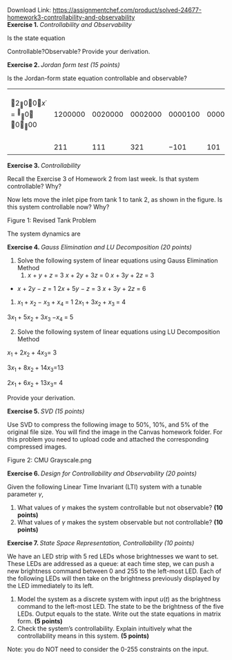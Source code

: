 Download Link: https://assignmentchef.com/product/solved-24677-homework3-controllability-and-observability
<br>
<strong>Exercise 1. </strong><em>Controllability and Observability </em>

Is the state equation

Controllable?Observable?<strong> </strong>Provide your derivation.

<strong>Exercise 2. </strong><em>Jordan form test </em><em>(15 points)</em>

Is the Jordan-form state equation controllable and observable?

<table width="311">

 <tbody>

  <tr>

   <td width="62">2<sub></sub>00<em>x</em>˙ = <sup></sup><sub></sub>0 0<sub></sub>00</td>

   <td width="21">1200000</td>

   <td width="21">0020000</td>

   <td width="21">0002000</td>

   <td width="21">0000100</td>

   <td width="21">0000110</td>

   <td width="33">00<sub></sub>0 0<sub></sub><em>x</em>0<sub></sub>0<sub></sub>1</td>

   <td width="60"> 2<sub> </sub>2  1 + <sub> </sub>3 <sup></sup>−1<sub> </sub>11</td>

   <td width="21">1112000</td>

   <td width="30">01<sub></sub>1<sub> </sub>1<sub></sub><em>u</em>1<sub></sub>1<sub></sub>0</td>

  </tr>

  <tr>

   <td rowspan="2" width="62"></td>

   <td rowspan="2" width="21">211</td>

   <td rowspan="2" width="21">111</td>

   <td rowspan="2" width="21">321</td>

   <td rowspan="2" width="21">−101</td>

   <td rowspan="2" width="21">101</td>

   <td width="33">1</td>

   <td width="60"> </td>

   <td rowspan="2" width="21"> </td>

   <td rowspan="2" width="30"> </td>

  </tr>

  <tr>

   <td colspan="2" width="93"></td>

  </tr>

 </tbody>

</table>







<strong>Exercise 3. </strong><em>Controllability </em>

Recall the Exercise 3 of Homework 2 from last week. Is that system controllable? <strong> </strong>Why?

Now lets move the inlet pipe from tank 1 to tank 2, as shown in the figure. Is this system controllable now? <strong> </strong>Why?

Figure 1: Revised Tank Problem

The system dynamics are

<strong>Exercise 4. </strong><em>Gauss Elimination and LU Decomposition </em><em>(20 points)</em>

<ol>

 <li>Solve the following system of linear equations using Gauss Elimination Method

  <ol>

   <li><em>x </em>+ <em>y </em>+ <em>z </em>= 3 <em>x </em>+ 2<em>y </em>+ 3<em>z </em>= 0 <em>x </em>+ 3<em>y </em>+ 2<em>z </em>= 3</li>

  </ol></li>

</ol>

<ul>

 <li><em>x </em>+ 2<em>y </em>− <em>z </em>= 1 2<em>x </em>+ 5<em>y </em>− <em>z </em>= 3 <em>x </em>+ 3<em>y </em>+ 2<em>z </em>= 6</li>

</ul>

<ol>

 <li><em>x</em><sub>1 </sub>+ <em>x</em><sub>2 </sub>− <em>x</em><sub>3 </sub>+ <em>x</em><sub>4 </sub>= 1 2<em>x</em><sub>1 </sub>+ 3<em>x</em><sub>2 </sub>+ <em>x</em><sub>3 </sub>= 4</li>

</ol>

3<em>x</em><sub>1 </sub>+ 5<em>x</em><sub>2 </sub>+ 3<em>x</em><sub>3 </sub>−<em>x</em><sub>4 </sub>= 5

<ol start="2">

 <li>Solve the following system of linear equations using LU Decomposition Method</li>

</ol>

<em>x</em><sub>1 </sub>+ 2<em>x</em><sub>2 </sub>+ 4<em>x</em><sub>3</sub>= 3

3<em>x</em><sub>1 </sub>+ 8<em>x</em><sub>2 </sub>+ 14<em>x</em><sub>3</sub>=13

2<em>x</em><sub>1 </sub>+ 6<em>x</em><sub>2 </sub>+ 13<em>x</em><sub>3</sub>= 4

Provide your derivation.

<strong>Exercise 5. </strong><em>SVD </em><em>(15 points)</em>

Use SVD to compress the following image to 50%, 10%, and 5% of the original file size. You will find the image in the Canvas homework folder. For this problem you need to upload code and attached the corresponding compressed images.

Figure 2: CMU Grayscale.png

<strong>Exercise 6. </strong><em>Design for Controllability and Observability </em><em>(20 points)</em>

Given the following Linear Time Invariant (LTI) system with a tunable parameter <em>γ</em>,

<ol>

 <li>What values of <em>γ </em>makes the system controllable but not observable? <strong>(10 points)</strong></li>

 <li>What values of <em>γ </em>makes the system observable but not controllable? <strong>(10 points)</strong></li>

</ol>

<strong>Exercise 7. </strong><em>State Space Representation, Controllability </em><em>(10 points)</em>

We have an LED strip with 5 red LEDs whose brightnesses we want to set. These LEDs are addressed as a queue: at each time step, we can push a new brightness command between 0 and 255 to the left-most LED. Each of the following LEDs will then take on the brightness previously displayed by the LED immediately to its left.

<ol>

 <li>Model the system as a discrete system with input <em>u</em>(<em>t</em>) as the brightness command to the left-most LED. The state to be the brightness of the five LEDs. Output equals to the state. Write out the state equations in matrix form. <strong>(5 points)</strong></li>

 <li>Check the system’s controllability. Explain intuitively what the controllability means in this system. <strong>(5 points)</strong></li>

</ol>

Note: you do NOT need to consider the 0-255 constraints on the input.
